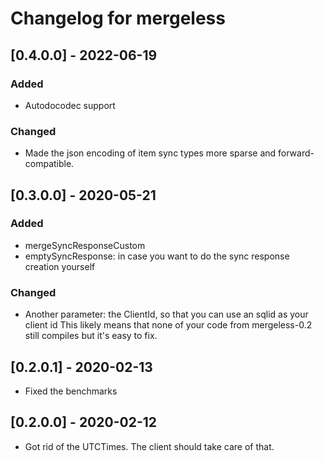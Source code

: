 # Changelog for mergeless

## [0.4.0.0] - 2022-06-19

### Added

* Autodocodec support

### Changed

* Made the json encoding of item sync types more sparse and forward-compatible.

## [0.3.0.0] - 2020-05-21

### Added

* mergeSyncResponseCustom
* emptySyncResponse: in case you want to do the sync response creation yourself

### Changed

* Another parameter: the ClientId, so that you can use an sqlid as your client id
  This likely means that none of your code from mergeless-0.2 still compiles but it's easy to fix.

## [0.2.0.1] - 2020-02-13

* Fixed the benchmarks

## [0.2.0.0] - 2020-02-12

* Got rid of the UTCTimes. The client should take care of that.
